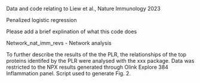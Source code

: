 Data and code relating to Liew et al., Nature Immunology 2023 

Penalized logistic regression

Please add a brief explination of what this code does 

Network_nat_imm_revs - Network analysis

To further describe the results of the the PLR, the relationships of the top proteins identifed by the PLR were analysed with the xxx package.
Data was restricted to the NPX results generated through Olink Explore 384 Inflammation panel. Script used to generate Fig. 2.
